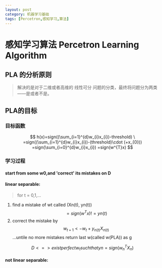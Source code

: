 ```yaml
---
layout: post
category: 机器学习基础
tags: [Percetron,感知学习,算法]
---
```



感知学习算法  Percetron Learning Algorithm
================

##  PLA 的分析原则

> 解决的是对于二维或者高维的 线性可分 问题的分类，最终将问题分为两类——是或者不是。

## PLA的目标

### 目标函数

$$
	h(x)=sign((\sum_{i=1}^{d}w_{i}x_{i})-threshold)  \
	    =sign((\sum_{i=1}^{d}w_{i}x_{i})-(threshold)\cdot (+x_{0}))
	    =sign(\sum_{i=0}^{d}w_{i}x_{i})
	    =sign(w^{T}x)
$$

### 学习过程

#### start from some w0,and 'correct' its mistakes on D

####  linear separable:
 
> for t = 0,1,...
  1. find a mistake of wt called (Xn(t), yn(t))
$$
	=sign(w^{T}x) != yn(t)
$$
  2. correct the mistake by
$$
	w_{t+1} <- w_{t} + y_{n(t)}X_{n(t)}
$$
...untile no more mistakes
return last w(called w(PLA)) as g

$$
	D <=> exist perfect w_{t} such that yn = sign(w_{n}^{T}X_{n})
$$

#### not linear separable:


